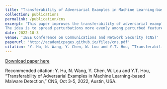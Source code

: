 ```yaml
---
title: "Transferability of Adversarial Examples in Machine Learning-based Malware Detection"
collection: publications
permalink: /publication/cns
excerpt: 'This paper improves the transferability of adversarial examples (AEs) so that the generated AEs can evade multiple types of ML-based malware detector. We study AE transferability enhancement techniques (i.e., ensemble sample (ES) and ensemble model (EM)) and how they impact AE generation and Android malware detection. Further, we develop a new transfer-based AE generation method, BATE, using a novel feature evenness metric. 
The idea is to spread perturbations more evenly among perturbed features by incorporating an evenness score in the objective function. '
date: 2022-10-3
venue: 'IEEE Conference on Communications and Network Security (CNS)'
paperurl: 'http://academicpages.github.io/files/cns.pdf'
citation: 'Y. Hu, N. Wang, Y. Chen, W. Lou and Y.T. Hou, “Transferability of Adversarial Examples in Machine Learning-based Malware Detection,” CNS, Oct 3-5, 2022, Austin, USA.'
---
```


 
[Download paper here](http://academicpages.github.io/files/cns.pdf)

Recommended citation: Y. Hu, N. Wang, Y. Chen, W. Lou and Y.T. Hou, “Transferability of Adversarial Examples in Machine Learning-based Malware Detection,” CNS, Oct 3-5, 2022, Austin, USA.
